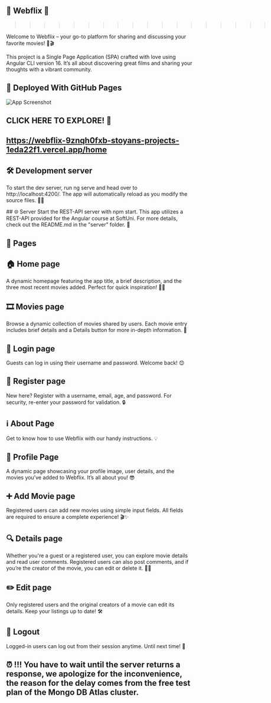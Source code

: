 ## 🎥 Webflix 🎥<br>
>>>>>>>>>>>>>>>>>>>>>>>>>><br>
Welcome to Webflix – your go-to platform for sharing and discussing your favorite movies! 🍿🎬<br>

This project is a Single Page Application (SPA) crafted with love using Angular CLI version 16. It’s all about discovering great films and sharing your thoughts with a vibrant community.

## 🚀 Deployed With GitHub Pages<br>

![App Screenshot](./screenshots/Home%20Page.png)
## CLICK HERE TO EXPLORE! 🎉<br>
## https://webflix-9znqh0fxb-stoyans-projects-1eda22f1.vercel.app/home<br>


## 🛠️ Development server
To start the dev server, run ng serve and head over to http://localhost:4200/. The app will automatically reload as you modify the source files. 📂✨

## 🌐 Server
Start the REST-API server with npm start. This app utilizes a REST-API provided for the Angular course at SoftUni. For more details, check out the README.md in the "server" folder. 📑

## 📄 Pages
## 🏠 Home page
A dynamic homepage featuring the app title, a brief description, and the three most recent movies added. Perfect for quick inspiration! 🎥🔥

## 🎞️ Movies page
Browse a dynamic collection of movies shared by users. Each movie entry includes brief details and a Details button for more in-depth information. 🧐

## 🔐 Login page
Guests can log in using their username and password. Welcome back! 😊

## 📝 Register page
New here? Register with a username, email, age, and password. For security, re-enter your password for validation. 🔒

## ℹ️ About Page
Get to know how to use Webflix with our handy instructions. 💡

## 👤 Profile Page
A dynamic page showcasing your profile image, user details, and the movies you’ve added to Webflix. It’s all about you! 😎

## ➕ Add Movie page
Registered users can add new movies using simple input fields. All fields are required to ensure a complete experience! 🎬✨

## 🔍 Details page
Whether you're a guest or a registered user, you can explore movie details and read user comments. Registered users can also post comments, and if you’re the creator of the movie, you can edit or delete it. 📝❌

## ✏️ Edit page
Only registered users and the original creators of a movie can edit its details. Keep your listings up to date! 🛠️

## 🚪 Logout
Logged-in users can log out from their session anytime. Until next time! 👋
## ⏰ !!! You have to wait until the server returns a response, we apologize for the inconvenience, the reason for the delay comes from the free test plan of the Mongo DB Atlas cluster.

